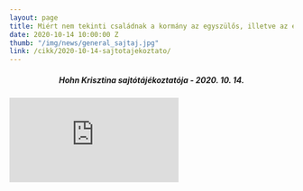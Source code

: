```yaml
---
layout: page
title: Miért nem tekinti családnak a kormány az egyszülős, illetve az élettársi kapcsolatban élőket?!
date: 2020-10-14 10:00:00 Z
thumb: "/img/news/general_sajtaj.jpg"
link: /cikk/2020-10-14-sajtotajekoztato/
---
```

<h5 style="text-align: center;">Hohn Krisztina sajtótájékoztatója - 2020. 10. 14.</h5>
<div class="container-yt">
  <iframe class="responsive-iframe-yt" src="https://www.youtube.com/embed/4PGWeMra6VU" frameborder="0" allowfullscreen>><iframe>
</div>
